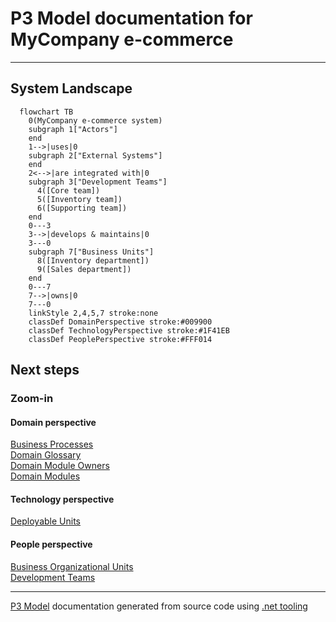 ﻿
# P3 Model documentation for MyCompany e-commerce


---



## System Landscape

```mermaid
  flowchart TB
    0(MyCompany e-commerce system)
    subgraph 1["Actors"]
    end
    1-->|uses|0
    subgraph 2["External Systems"]
    end
    2<-->|are integrated with|0
    subgraph 3["Development Teams"]
      4([Core team])
      5([Inventory team])
      6([Supporting team])
    end
    0---3
    3-->|develops & maintains|0
    3---0
    subgraph 7["Business Units"]
      8([Inventory department])
      9([Sales department])
    end
    0---7
    7-->|owns|0
    7---0
    linkStyle 2,4,5,7 stroke:none
    classDef DomainPerspective stroke:#009900
    classDef TechnologyPerspective stroke:#1F41EB
    classDef PeoplePerspective stroke:#FFF014
```

## Next steps


### Zoom-in


#### Domain perspective

[Business Processes](Domain/Processes/BusinessProcesses.md)  
[Domain Glossary](Domain/Glossary/Domain_Glossary.md)  
[Domain Module Owners](Domain/Concepts/DomainModuleOwners.md)  
[Domain Modules](Domain/Concepts/DomainModules.md)  

#### Technology perspective

[Deployable Units](Technology/DeployableUnits/DeployableUnits.md)  

#### People perspective

[Business Organizational Units](People/BusinessOrganizationalUnits/BusinessOrganizationalUnits.md)  
[Development Teams](People/DevelopmentTeams/DevelopmentTeams.md)  

---

[P3 Model](https://github.com/P3-model/P3-model) documentation generated from source code using [.net tooling](https://github.com/P3-model/P3-model-dotnet)